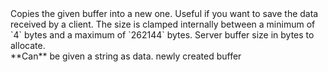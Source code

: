 <function name="CreateWriteBuffer" parent="bitbuf" type="libraryfunc">
	<description>
		Copies the given buffer into a new one.  
		Useful if you want to save the data received by a client. 
		<note>
			The size is clamped internally between a minimum of `4` bytes and a maximum of `262144` bytes.
		</note>
		<added version="0.4"></added>
	</description>
	<realm>Server</realm>
	<args>
		<arg name="size" type="number">
			buffer size in bytes to allocate.<br>
			**Can** be given a string as data.
		</arg>
	</args>
	<rets>
		<ret name="buffer" type="bf_write">newly created buffer</ret>
	</rets>
</function>
